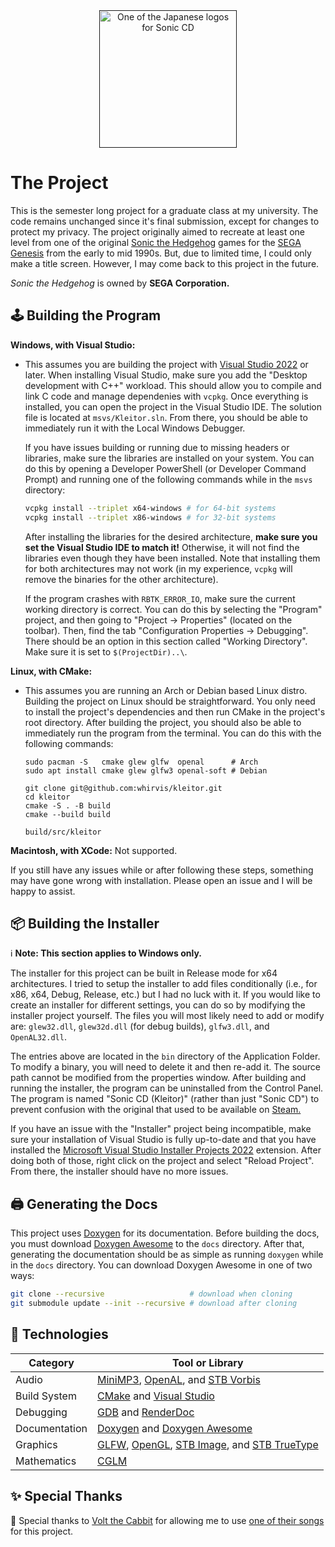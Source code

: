 <div style="text-align: center;" align="center">
  <a href=""><img src="https://i.imgur.com/gFfmDYB.png" height="220"
    title="One of the Japanese logos for Sonic CD"/></a>
</div>

# The Project
This is the semester long project for a graduate class at my university.
The code remains unchanged since it's final submission, except for changes
to protect my privacy.
The project originally aimed to recreate at least one level from one of
the original [Sonic the Hedgehog](https://en.wikipedia.org/wiki/Sonic_CD)
games for the [SEGA Genesis](https://en.wikipedia.org/wiki/Sega_Genesis)
from the early to mid 1990s. But, due to limited time, I could only make
a title screen. However, I may come back to this project in the future.

*Sonic the Hedgehog* is owned by **SEGA Corporation.**

## 🕹️ Building the Program

**Windows, with Visual Studio:**
- This assumes you are building the project with
  [Visual Studio 2022](https://visualstudio.microsoft.com/vs/community/)
  or later.
  When installing Visual Studio, make sure you add the "Desktop development
  with C++" workload. This should allow you to compile and link C code and
  manage dependenies with `vcpkg`. Once everything is installed, you can
  open the project in the Visual Studio IDE. The solution file is located
  at `msvs/Kleitor.sln`. From there, you should be able to immediately run
  it with the Local Windows Debugger.

  If you have issues building or running due to missing headers or
  libraries, make sure the libraries are installed on your system. You can
  do this by opening a Developer PowerShell (or Developer Command Prompt)
  and running one of the following commands while in the `msvs` directory:
  ```sh
  vcpkg install --triplet x64-windows # for 64-bit systems
  vcpkg install --triplet x86-windows # for 32-bit systems
  ```
  After installing the libraries for the desired architecture, **make sure
  you set the Visual Studio IDE to match it!** Otherwise, it will not find
  the libraries even though they have been installed. Note that installing
  them for both architectures may not work (in my experience, `vcpkg` will
  remove the binaries for the other architecture).

  If the program crashes with `RBTK_ERROR_IO`, make sure the current working
  directory is correct. You can do this by selecting the "Program" project,
  and then going to "Project -> Properties" (located on the toolbar). Then,
  find the tab "Configuration Properties -> Debugging". There should be an
  option in this section called  "Working Directory". Make sure it is set to
  `$(ProjectDir)..\`.

**Linux, with CMake:**
- This assumes you are running an Arch or Debian based Linux distro.
  Building the project on Linux should be straightforward. You only need
  to install the project's dependencies and then run CMake in the project's
  root directory. After building the project, you should also be able to
  immediately run the program from the terminal. You can do this with the
  following commands:
  ```
  sudo pacman -S   cmake glew glfw  openal      # Arch
  sudo apt install cmake glew glfw3 openal-soft # Debian

  git clone git@github.com:whirvis/kleitor.git
  cd kleitor
  cmake -S . -B build
  cmake --build build

  build/src/kleitor
  ```

**Macintosh, with XCode:** Not supported.

If you still have any issues while or after following these steps,
something may have gone wrong with installation. Please open an issue
and I will be happy to assist.

## 📦 Building the Installer

ℹ️ **Note: This section applies to Windows only.**

The installer for this project can be built in Release mode for x64
architectures. I tried to setup the installer to add files conditionally
(i.e., for x86, x64, Debug, Release, etc.) but I had no luck with it.
If you would like to create an installer for different settings, you can
do so by modifying the installer project yourself. The files you will most
likely need to add or modify  are: `glew32.dll`, `glew32d.dll` (for debug
builds), `glfw3.dll`, and `OpenAL32.dll`.

The entries above are located in the `bin` directory of the Application
Folder. To modify a binary, you will need to delete it and then re-add it.
The source path cannot be modified from the properties window.
After building and running the installer, the program can be uninstalled
from the Control Panel. The program is named "Sonic CD (Kleitor)" (rather
than just "Sonic CD") to prevent confusion with the original that used to
be available on [Steam.](https://store.steampowered.com/app/200940/)

If you have an issue with the "Installer" project being incompatible,
make sure your installation of Visual Studio is fully up-to-date and
that you have installed the [Microsoft Visual Studio Installer Projects
2022](https://marketplace.visualstudio.com/items?itemName=VisualStudioClient.MicrosoftVisualStudio2022InstallerProjects)
extension. After doing both of those, right click on the project and
select "Reload Project". From there, the installer should have no more
issues.

## 🖨️ Generating the Docs
This project uses [Doxygen](https://www.doxygen.nl/index.html) for its
documentation. Before building the docs, you must download
[Doxygen Awesome](https://github.com/deepin-community/doxygen-awesome-css)
to the `docs` directory. After that, generating the documentation should
be as simple as running `doxygen` while in the `docs` directory. You can
download Doxygen Awesome in one of two ways:
```sh
git clone --recursive                   # download when cloning
git submodule update --init --recursive # download after cloning
```

## 🧰️ Technologies

| Category      | Tool or Library                                                                                                                                            |
| ------------- | ---------------------------------------------------------------------------------------------------------------------------------------------------------- |
| Audio         | [MiniMP3](https://github.com/lieff/minimp3), [OpenAL](https://openal.org), and [STB Vorbis](https://github.com/nothings/stb)                               | 
| Build System  | [CMake](https://cmake.org) and [Visual Studio](https://visualstudio.microsoft.com)                                                                         |
| Debugging     | [GDB](https://sourceware.org/gdb/) and [RenderDoc](https://renderdoc.org)                                                                                  |
| Documentation | [Doxygen](https://doxygen.nl) and [Doxygen Awesome](https://github.com/jothepro/doxygen-awesome-css)                                                       |
| Graphics      | [GLFW](https://glfw.org), [OpenGL](https://opengl.org), [STB Image](https://github.com/nothings/stb), and [STB TrueType](https://github.com/nothings/stb)  |
| Mathematics   | [CGLM](https://github.com/recp/cglm)                                                                                                                       |

## ✨ Special Thanks

🐰 Special thanks to [Volt the Cabbit](https://www.youtube.com/@vtcabbit)
for allowing me to use [one of their songs](https://youtu.be/-p0w38ueDSg)
for this project.
